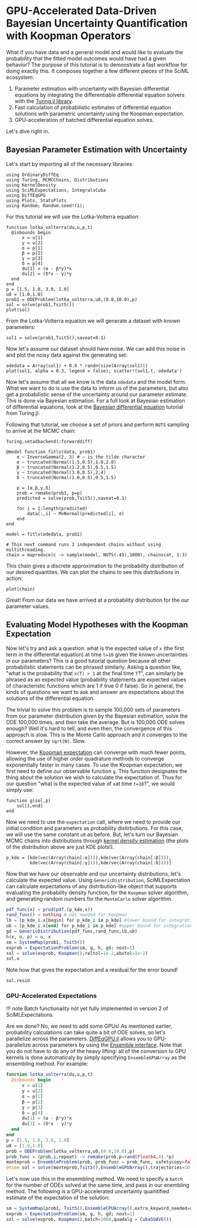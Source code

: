 # GPU-Accelerated Data-Driven Bayesian Uncertainty Quantification with Koopman Operators

What if you have data and a general model and would like to evaluate the
probability that the fitted model outcomes would have had a given behavior?
The purpose of this tutorial is to demonstrate a fast workflow for doing exactly
this. It composes together a few different pieces of the SciML ecosystem:

1. Parameter estimation with uncertainty with Bayesian differential equations by
   integrating the differentiable differential equation solvers with the
   [Turing.jl library](https://turing.ml/dev/).
2. Fast calculation of probabilistic estimates of differential equation solutions
   with parametric uncertainty using the Koopman expectation.
3. GPU-acceleration of batched differential equation solves.

Let's dive right in.

## Bayesian Parameter Estimation with Uncertainty

Let's start by importing all of the necessary libraries:

```@example Bayesian
using OrdinaryDiffEq
using Turing, MCMCChains, Distributions
using KernelDensity
using SciMLExpectations, IntegralsCuba
using DiffEqGPU
using Plots, StatsPlots
using Random; Random.seed!(1);
```

For this tutorial we will use the Lotka-Volterra equation:

```@example Bayesian
function lotka_volterra(du,u,p,t)
  @inbounds begin
      x = u[1]
      y = u[2]
      α = p[1]
      β = p[2]
      γ = p[3]
      δ = p[4]
      du[1] = (α - β*y)*x
      du[2] = (δ*x - γ)*y
  end
end
p = [1.5, 1.0, 3.0, 1.0]
u0 = [1.0,1.0]
prob1 = ODEProblem(lotka_volterra,u0,(0.0,10.0),p)
sol = solve(prob1,Tsit5())
plot(sol)
```

From the Lotka-Volterra equation we will generate a dataset with known parameters:

```@example Bayesian
sol1 = solve(prob1,Tsit5(),saveat=0.1)
```

Now let's assume our dataset should have noise. We can add this noise in and
plot the noisy data against the generating set:

```@example Bayesian
odedata = Array(sol1) + 0.8 * randn(size(Array(sol1)))
plot(sol1, alpha = 0.3, legend = false); scatter!(sol1.t, odedata')
```

Now let's assume that all we know is the data `odedata` and the model form.
What we want to do is use the data to inform us of the parameters, but also
get a probabilistic sense of the uncertainty around our parameter estimate. This
is done via Bayesian estimation. For a full look at Bayesian estimation of
differential equations, look at the [Bayesian differential equation](https://turing.ml/dev/tutorials/10-bayesiandiffeq/)
tutorial from Turing.jl.

Following that tutorial, we choose a set of priors and perform `NUTS` sampling
to arrive at the MCMC chain:

```@example Bayesian
Turing.setadbackend(:forwarddiff)

@model function fitlv(data, prob1)
    σ ~ InverseGamma(2, 3) # ~ is the tilde character
    α ~ truncated(Normal(1.5,0.5),1.0,2.0)
    β ~ truncated(Normal(1.2,0.5),0.5,1.5)
    γ ~ truncated(Normal(3.0,0.5),2,4)
    δ ~ truncated(Normal(1.0,0.5),0.5,1.5)

    p = [α,β,γ,δ]
    prob = remake(prob1, p=p)
    predicted = solve(prob,Tsit5(),saveat=0.1)

    for i = 1:length(predicted)
        data[:,i] ~ MvNormal(predicted[i], σ)
    end
end

model = fitlv(odedata, prob1)

# This next command runs 3 independent chains without using multithreading.
chain = mapreduce(c -> sample(model, NUTS(.45),1000), chainscat, 1:3)
```

This chain gives a discrete approximation to the probability distribution of our
desired quantites. We can plot the chains to see this distributions in action:

```@example Bayesian
plot(chain)
```

Great! From our data we have arrived at a probability distribution for the
our parameter values.

## Evaluating Model Hypotheses with the Koopman Expectation

Now let's try and ask a question: what is the expected value of `x` (the first
term in the differential equation) at time `t=10` given the known uncertainties
in our parameters? This is a good tutorial question because all other probabilistic
statements can be phrased similarly. Asking a question like, "what is the probability
that `x(T) > 1` at the final time `T`?", can similarly be phrased as an expected
value (probability statements are expected values of characteristic functions
which are 1 if true 0 if false). So in general, the kinds of questions we want
to ask and answer are expectations about the solutions of the differential equation.

The trivial to solve this problem is to sample 100,000 sets of parameters from
our parameter distribution given by the Bayesian estimation, solve the ODE
100,000 times, and then take the average. But is 100,000 ODE solves enough?
Well it's hard to tell, and even then, the convergence of this approach is slow.
This is the Monte Carlo approach and it converges to the correct answer by
`sqrt(N)`. Slow.

However, the [Koopman expectation](https://arxiv.org/abs/2008.08737) can converge
with much fewer points, allowing the use of higher order quadrature methods to
converge exponentially faster in many cases. To use the Koopman expectation,
we first need to define our observable function `g`. This function designates the
thing about the solution we wish to calculate the expectation of. Thus for our
question "what is the expected value of `x`at time `t=10`?", we would simply use:

```@example Bayesian
function g(sol,p)
    sol[1,end]
end
```

Now we need to use the `expectation` call, where we need to provide our initial
condition and parameters as probability distirbutions. For this case, we will use
the same constant `u0` as before. But, let's turn our Bayesian MCMC chains into
distributions through [kernel density estimation](https://github.com/JuliaStats/KernelDensity.jl)
(the plots of the distribution above are just KDE plots!).

```@example Bayesian
p_kde = [kde(vec(Array(chain[:α]))),kde(vec(Array(chain[:β]))),
         kde(vec(Array(chain[:γ]))),kde(vec(Array(chain[:δ])))]
```

Now that we have our observable and our uncertainty distributions, let's calculate
the expected value. Using `GenericDistribution`, SciMLExpectation can calculate expectations
of any distribution-like object that supports evaluating the probability density function,
for the `Koopman` solver algorithm, and generating random numbers for the `MonteCarlo` solver algorithm.

```julia
pdf_func(x) = prod(pdf.(p_kde,x))
rand_func() = nothing # not needed for Koopman
lb = [p_kde_i.x[begin] for p_kde_i in p_kde] #lower bound for integration
ub = [p_kde_i.x[end] for p_kde_i in p_kde] #upper bound for integration
gd = GenericDistribution(pdf_func,rand_func,lb,ub)
h(x, u, p) = u, x
sm = SystemMap(prob1, Tsit5())
exprob = ExpectationProblem(sm, g, h, gd; nout=1)
sol = solve(exprob, Koopman();reltol=1e-2,abstol=1e-2)
sol.u
```

Note how that gives the expectation and a residual for the error bound!

```julia
sol.resid
```

### GPU-Accelerated Expectations

!!! note
    Batch functionality not yet fully implemented in version 2 of SciMLExpectations.

Are we done? No, we need to add some GPUs! As mentioned earlier, probability
calculations can take quite a bit of ODE solves, so let's parallelize across
the parameters. [DiffEqGPU.jl](https://github.com/SciML/DiffEqGPU.jl) allows you
to GPU-parallelize across parameters by using the
[Ensemble interface](https://docs.sciml.ai/DiffEqDocs/stable/features/ensemble/). Note that
you do not have to do any of the heavy lifting: all of the conversion to GPU
kernels is done automaticaly by simply specifying `EnsembleGPUArray` as the
ensembling method. For example:

```julia
function lotka_volterra(du,u,p,t)
  @inbounds begin
      x = u[1]
      y = u[2]
      α = p[1]
      β = p[2]
      γ = p[3]
      δ = p[4]
      du[1] = (α - β*y)*x
      du[2] = (δ*x - γ)*y
  end
end
p = [1.5, 1.0, 3.0, 1.0]
u0 = [1.0,1.0]
prob = ODEProblem(lotka_volterra,u0,(0.0,10.0),p)
prob_func = (prob,i,repeat) -> remake(prob,p=rand(Float64,4).*p)
monteprob = EnsembleProblem(prob, prob_func = prob_func, safetycopy=false)
@time sol = solve(monteprob,Tsit5(),EnsembleGPUArray(),trajectories=10_000,saveat=1.0f0)
```

Let's now use this in the ensembling method. We need to specify a `batch` for the
number of ODEs solved at the same time, and pass in our enembling method. The
following is a GPU-accelerated uncertainty quanitified estimate of the expectation
of the solution:

```julia
sm = SystemMap(prob1, Tsit5(),EnsembleCPUArray(),extra_keyword_needed=nothing)
exprob = ExpectationProblem(sm, g, h, gd; nout=1)
sol = solve(exprob, Koopman(),batch=1000,quadalg = CubaSUAVE())
```
